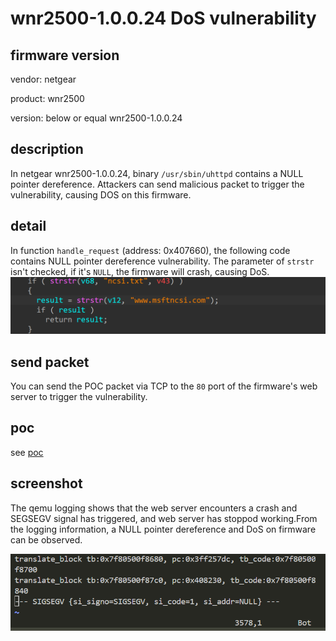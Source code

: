 # wnr2500-1.0.0.24 DoS vulnerability
## firmware version
vendor: netgear

product: wnr2500

version: below or equal wnr2500-1.0.0.24

## description
In netgear wnr2500-1.0.0.24, binary `/usr/sbin/uhttpd` contains a NULL pointer dereference. Attackers can send malicious packet to trigger the vulnerability, causing DOS on this firmware.

## detail
In function `handle_request` (address: 0x407660), the following code contains NULL pointer dereference vulnerability. The parameter of `strstr` isn't checked, if it's `NULL`, the firmware will crash, causing DoS.
![vuln](image-1.png)

## send packet
You can send the POC packet via TCP to the `80` port of the firmware's web server to trigger the vulnerability.

## poc
see [poc](./poc)

## screenshot
The qemu logging shows that the web server encounters a crash and SEGSEGV signal has triggered, and web server has stoppod working.From the logging information, a NULL pointer dereference and DoS on firmware can be observed.

![crash](image.png)
